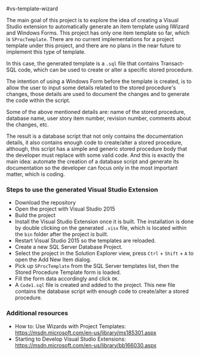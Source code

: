 #vs-template-wizard

The main goal of this project is to explore the idea of creating a Visual Studio extension to automatically generate an item template using IWizard and Windows Forms. This project has only one item template so far, which is `SProcTemplate`. There are no current implementations for a project template under this project, and there are no plans in the near future to implement this type of template.

In this case, the generated template is a `.sql` file that contains Transact-SQL code, which can be used to create or alter a specific stored procedure. 

The intention of using a Windows Form before the template is created, is to allow the user to input some details related to the stored procedure's changes, those details are used to document the changes and to generate the code within the script. 

Some of the above mentioned details are: name of the stored procedure, database name, user story item number, revision number, comments about the changes, etc. 

The result is a database script that not only contains the documentation details, it also contains enough code to create/alter a stored procedure, although, this script has a simple and generic stored procedure body that the developer must replace with some valid code.  And this is exactly the main idea: automate the creation of a database script and generate its documentation so the developer can focus only in the most important matter, which is coding.

### Steps to use the generated Visual Studio Extension
* Download the repository
* Open the project with Visual Studio 2015
* Build the project
* Install the Visual Studio Extension once it is built. The installation is done by double clicking on the generated `.visx` file, which is located within the `bin` folder after the project is built.
* Restart Visual Studio 2015 so the templates are reloaded.
* Create a new SQL Server Database Project. 
* Select the project in the Solution Explorer view, press `Ctrl` + `Shift` + `A` to open the Add New Item dialog.
* Pick up `SProcTemplate` from the SQL Server templates list, then the Stored Procedure Template form is loaded.
* Fill the form data accordingly and click `OK`.
* A `Code1.sql` file is created and added to the project. This new file contains the database script with enough code to create/alter a stored procedure.

### Additional resources

* How to: Use Wizards with Project Templates: https://msdn.microsoft.com/en-us/library/ms185301.aspx
* Starting to Develop Visual Studio Extensions: https://msdn.microsoft.com/en-us/library/bb166030.aspx
